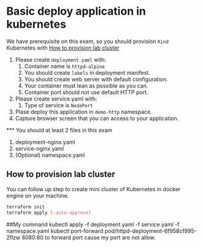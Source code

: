 # Basic deploy application in kubernetes

We have prerequisite on this exam, so you should provision `Kind` Kubernetes with [How to provision lab cluster](#how-to-provision-lab-cluster)

1. Please create `deployment.yaml` with:
   1. Container name is `httpd-alpine`
   2. You should create `labels` in deployment manifest.
   3. You should create web server with default configuration.
   4. Your container must lean as possible as you can.
   5. Container port should not use default HTTP port.
2. Please create service.yaml with:
   1. Type of service is `NodePort`
3. Plase deploy this application in `demo-http` namespace.
4. Capture browser screen that you can access to your application.

*** You should at least 2 files in this exam

1. deployment-nginx.yaml
2. service-nginx.yaml
3. (Optional) namespace.yaml

## How to provision lab cluster

You can follow up step to create mini cluster of Kubernetes in docker engine on your machine.

```bash
terraform init
terraform apply [-auto-approve]
```

##My command
kubectl apply -f deployment.yaml -f service.yaml -f namespace.yaml
kubectl port-forward pod/httpd-deployment-6f958cf995-2flzw 8080:80 to forward port cause my port are not allow.